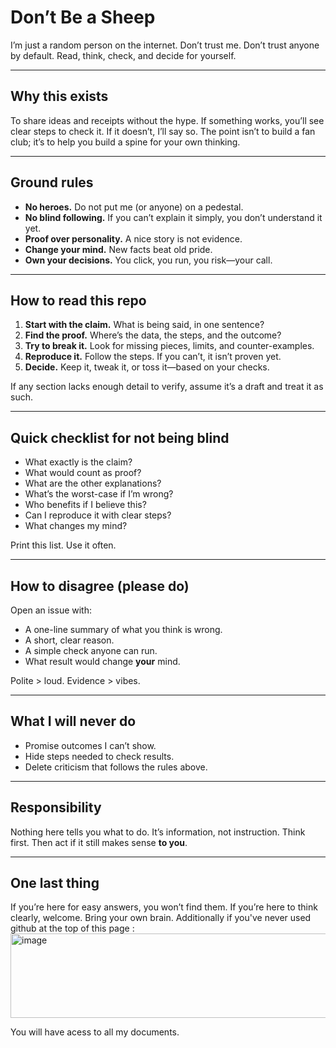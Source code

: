 # Don’t Be a Sheep

I’m just a random person on the internet. Don’t trust me. Don’t trust anyone by default.
Read, think, check, and decide for yourself.

---

## Why this exists
To share ideas and receipts without the hype. If something works, you’ll see clear steps
to check it. If it doesn’t, I’ll say so. The point isn’t to build a fan club; it’s to
help you build a spine for your own thinking.

---

## Ground rules
- **No heroes.** Do not put me (or anyone) on a pedestal.
- **No blind following.** If you can’t explain it simply, you don’t understand it yet.
- **Proof over personality.** A nice story is not evidence.
- **Change your mind.** New facts beat old pride.
- **Own your decisions.** You click, you run, you risk—your call.

---

## How to read this repo
1. **Start with the claim.** What is being said, in one sentence?
2. **Find the proof.** Where’s the data, the steps, and the outcome?
3. **Try to break it.** Look for missing pieces, limits, and counter-examples.
4. **Reproduce it.** Follow the steps. If you can’t, it isn’t proven yet.
5. **Decide.** Keep it, tweak it, or toss it—based on your checks.

If any section lacks enough detail to verify, assume it’s a draft and treat it as such.

---

## Quick checklist for not being blind
- What exactly is the claim?
- What would count as proof?
- What are the other explanations?
- What’s the worst-case if I’m wrong?
- Who benefits if I believe this?
- Can I reproduce it with clear steps?
- What changes my mind?

Print this list. Use it often.

---

## How to disagree (please do)
Open an issue with:
- A one-line summary of what you think is wrong.
- A short, clear reason.
- A simple check anyone can run.
- What result would change **your** mind.

Polite > loud. Evidence > vibes.

---

## What I will never do
- Promise outcomes I can’t show.
- Hide steps needed to check results.
- Delete criticism that follows the rules above.

---

## Responsibility
Nothing here tells you what to do. It’s information, not instruction.
Think first. Then act if it still makes sense **to you**.

---

## One last thing
If you’re here for easy answers, you won’t find them. If you’re here to think clearly,
welcome. Bring your own brain.
Additionally if you've never used github at the top of this page : <img width="901" height="135" alt="image" src="https://github.com/user-attachments/assets/e9b231a3-0a3e-4a88-a633-e2b5a77047cf" />

You will have acess to all my documents.

